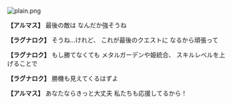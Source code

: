 
![plain.png](../images/backgrounds/plain.png)

**【アルマス】**
最後の敵は
なんだか強そうね

**【ラグナロク】**
そうね…けれど、
これが最後のクエストに
なるから頑張って

**【ラグナロク】**
もし勝てなくても
メタルガーデンや姫統合、
スキルレベルを上げることで

**【ラグナロク】**
勝機も見えてくるはずよ

**【アルマス】**
あなたならきっと大丈夫
私たちも応援してるから！
